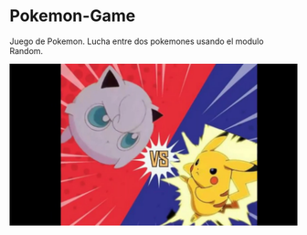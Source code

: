# Pokemon-Game
Juego de Pokemon. Lucha entre dos pokemones usando el modulo Random. 

![Image text](https://github.com/cusanotech/Pokemon-Game/blob/main/Pikachu-VS-Jigglypuuf.png)
